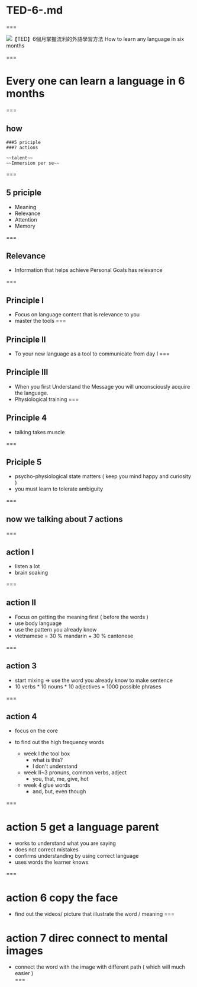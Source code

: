 # TED-6-.md

===

![【TED】6個月掌握流利的外語學習方法 How to learn any language in six months ](https://www.youtube.com/watch?v=FrMSSQRYS6I)

===

# Every one can learn a language in 6 months

=== 

## how

	###5 priciple 
	###7 actions

	~~talent~~
	~~Immersion per se~~	
	

===

## 5 priciple
	
*	Meaning 
*	Relevance
*	Attention
*	Memory

===

## Relevance

*	Information that helps achieve Personal Goals has relevance

===

## Principle I

*	Focus on language content that is relevance to you
* 	master the tools 
===

## Principle II

*	To your new language as a tool to communicate from day I
===

## Principle III

*	When you first Understand the Message you will unconsciously acquire the language.
*	Physiological training
===

## Principle 4 

* 	talking takes muscle

===

## Priciple 5

*	psycho-physiological state matters ( keep you mind happy and curiosity )
*	you must learn to tolerate ambiguity

===

## now we talking about 7 actions

===

## action I

*	listen a lot
*	brain soaking

===

## action II

*	Focus on getting the meaning first ( before the words )
*	use body language
* 	use the pattern you already know
*	vietnamese = 30 % mandarin + 30 % cantonese

===

## action 3

*	start mixing => use the word you already know to make sentence
*	10 verbs * 10 nouns * 10 adjectives = 1000 possible phrases

===

## action 4

* 	focus on the core
*	to find out the high frequency words

	* week I the tool box
		* what is this?
		* I don't understand
	* week II~3 pronuns, common verbs, adject
		* you, that, me, give, hot
	* week 4 glue words
		* and, but, even though

===

# action 5 get a language parent

*	works to understand what you are saying
* 	does not correct mistakes
*	confirms understanding by using correct language
*	uses words the learner knows

===

# action 6 copy the face

*	find out the videos/ picture that illustrate the word / meaning	
===

# action 7 	direc connect to mental images

*	connect the word with the image with different path ( which will much easier )	
===
